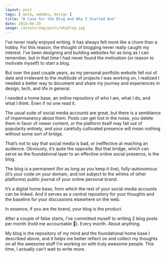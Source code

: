 ```yaml
---
layout: post
tags: [ meta, webdev, design ]
title: "A Case for the Blog And Why I Started One"
date: 2018-04-29
image: /assets/img/posts/whyblog.jpg
---
```


I’ve never really enjoyed writing. It has always felt more like a chore than a hobby. For this reason, the thought of blogging never really caught my interest. I’ve been designing and building websites for as long as I can remember, but in that time I had never found the motivation (or reason to motivate myself) to start a blog.

But over the past couple years, as my personal portfolio website fell out of date and irrelevant to the multitude of projects I was working on, I realized I needed a better way to document and share my journey and experiences in design, tech, and life in general.

I needed a home base, an online repository of who I am, what I do, and what I think. Even if no one read it.

The usual suite of social media accounts are great, but there is a semblance of impermanency about them. Posts can get lost in the noise, you delete them in favor of newer content, or the platform itself may fall out of popularity entirely, and your carefully cultivated presence will mean nothing without some sort of bridge.

That’s not to say that social media is bad, or ineffective at reaching an audience. Obviously, it’s quite the opposite. But that bridge, which can serve as the foundational layer to an effective online social presence, is the blog.

The blog is a permanent (for as long as you keep it live), fully-autonomous (it’s your code on your domain, and not subject to the whims of other platforms) public journal of your online personal brand.

It’s a digital home base, from which the rest of your social media accounts can be linked. And it serves as a central repository for your thoughts and the baseline for your discussions elsewhere on the web.

In essence, if you are the brand, your blog is the product.

After a couple of false starts, I’ve committed myself to writing 2 blog posts per month (hold me accountable 🙂). Every month. About anything.

My blog is the repository of my mind and the foundational home base I described above, and it helps me better reflect on and collect my thoughts on all the awesome stuff I’m working on with truly awesome people. This time, I actually can’t wait to write more.
